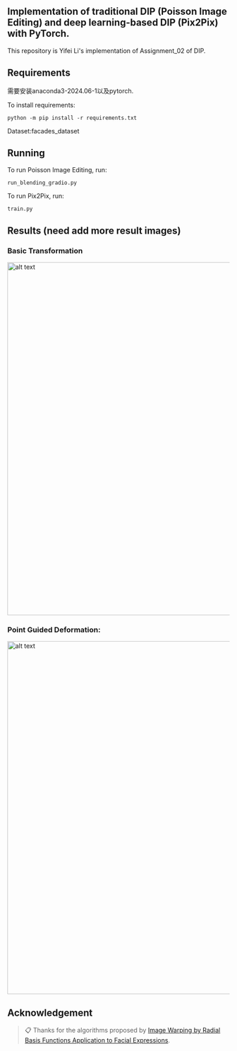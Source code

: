 ## Implementation of traditional DIP (Poisson Image Editing) and deep learning-based DIP (Pix2Pix) with PyTorch.

This repository is Yifei Li's implementation of Assignment_02 of DIP. 

## Requirements

需要安装anaconda3-2024.06-1以及pytorch.

To install requirements:

```setup
python -m pip install -r requirements.txt
```

Dataset:facades_dataset

## Running

To run Poisson Image Editing, run:

```Poisson Image Editing
run_blending_gradio.py
```

To run Pix2Pix, run:

```Pix2Pix
train.py
```

## Results (need add more result images)
### Basic Transformation
<img src="pics/trans.gif" alt="alt text" width="800">

### Point Guided Deformation:
<img src="pics/wrap.gif" alt="alt text" width="800">

## Acknowledgement

>📋 Thanks for the algorithms proposed by [Image Warping by Radial Basis
 Functions Application to Facial
 Expressions](https://www.sci.utah.edu/~gerig/CS6640-F2010/Project3/Arad-1995.pdf).
